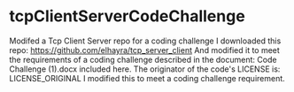 # tcpClientServerCodeChallenge
Modifed a Tcp Client Server repo for a coding challenge
I downloaded this repo: https://github.com/elhayra/tcp_server_client
And modified it to meet the requirements of a coding challenge described in the document: Code Challenge (1).docx included here.
The originator of the code's LICENSE is: LICENSE_ORIGINAL
I modified this to meet a coding challenge requirement.
